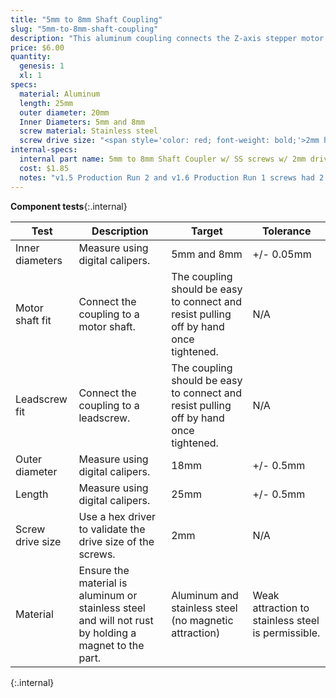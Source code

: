 ```yaml
---
title: "5mm to 8mm Shaft Coupling"
slug: "5mm-to-8mm-shaft-coupling"
description: "This aluminum coupling connects the Z-axis stepper motor to the leadscrew to allow FarmBot to move in the Z direction."
price: $6.00
quantity:
  genesis: 1
  xl: 1
specs:
  material: Aluminum
  length: 25mm
  outer diameter: 20mm
  Inner Diameters: 5mm and 8mm
  screw material: Stainless steel
  screw drive size: "<span style='color: red; font-weight: bold;'>2mm hex</span>"
internal-specs:
  internal part name: 5mm to 8mm Shaft Coupler w/ SS screws w/ 2mm drive
  cost: $1.85
  notes: "v1.5 Production Run 2 and v1.6 Production Run 1 screws had 2.5mm drive instead of 2mm, requiring an extra allen key to be added to the kit. Screws must be stainless steel and have <span style='color: red; font-weight: bold;'>2mm hex drive.</span>"
---
```


**Component tests**{:.internal}

|Test         |Description  |Target       |Tolerance    |
|-------------|-------------|-------------|-------------|
|Inner diameters|Measure using digital calipers.|5mm and 8mm|+/- 0.05mm
|Motor shaft fit|Connect the coupling to a motor shaft.|The coupling should be easy to connect and resist pulling off by hand once tightened.|N/A
|Leadscrew fit|Connect the coupling to a leadscrew.|The coupling should be easy to connect and resist pulling off by hand once tightened.|N/A
|Outer diameter|Measure using digital calipers.|18mm|+/- 0.5mm
|Length       |Measure using digital calipers.|25mm|+/- 0.5mm
|Screw drive size|Use a hex driver to validate the drive size of the screws.|2mm|N/A
|Material     |Ensure the material is aluminum or stainless steel and will not rust by holding a magnet to the part.|Aluminum and stainless steel (no magnetic attraction)|Weak attraction to stainless steel is permissible.
{:.internal}
